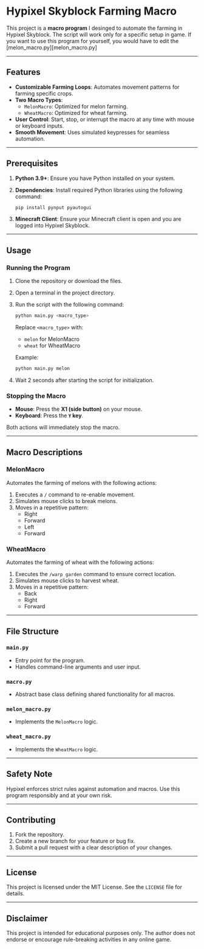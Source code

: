 # Hypixel Skyblock Farming Macro

This project is a **macro program** I desinged to automate the farming in Hypixel Skyblock. The script will work only for a specific setup in game. If you want to use this program for yourself, you would have to edit the [melon_macro.py][melon_macro.py]

---

## Features

- **Customizable Farming Loops**: Automates movement patterns for farming specific crops.
- **Two Macro Types**:
  - `MelonMacro`: Optimized for melon farming.
  - `WheatMacro`: Optimized for wheat farming.
- **User Control**: Start, stop, or interrupt the macro at any time with mouse or keyboard inputs.
- **Smooth Movement**: Uses simulated keypresses for seamless automation.

---

## Prerequisites

1. **Python 3.9+**: Ensure you have Python installed on your system.
2. **Dependencies**: Install required Python libraries using the following command:

   ```bash
   pip install pynput pyautogui
   ```
3. **Minecraft Client**: Ensure your Minecraft client is open and you are logged into Hypixel Skyblock.

---

## Usage

### Running the Program

1. Clone the repository or download the files.
2. Open a terminal in the project directory.
3. Run the script with the following command:

   ```bash
   python main.py <macro_type>
   ```

   Replace `<macro_type>` with:
   - `melon` for MelonMacro
   - `wheat` for WheatMacro

   Example:

   ```bash
   python main.py melon
   ```

4. Wait 2 seconds after starting the script for initialization.

### Stopping the Macro

- **Mouse**: Press the **X1 (side button)** on your mouse.
- **Keyboard**: Press the **`Y` key**.

Both actions will immediately stop the macro.

---

## Macro Descriptions

### MelonMacro

Automates the farming of melons with the following actions:
1. Executes a `/` command to re-enable movement.
2. Simulates mouse clicks to break melons.
3. Moves in a repetitive pattern:
   - Right
   - Forward
   - Left
   - Forward

### WheatMacro

Automates the farming of wheat with the following actions:
1. Executes the `/warp garden` command to ensure correct location.
2. Simulates mouse clicks to harvest wheat.
3. Moves in a repetitive pattern:
   - Back
   - Right
   - Forward

---

## File Structure

### `main.py`
- Entry point for the program.
- Handles command-line arguments and user input.

### `macro.py`
- Abstract base class defining shared functionality for all macros.

### `melon_macro.py`
- Implements the `MelonMacro` logic.

### `wheat_macro.py`
- Implements the `WheatMacro` logic.

---

## Safety Note

Hypixel enforces strict rules against automation and macros. Use this program responsibly and at your own risk.

---

## Contributing

1. Fork the repository.
2. Create a new branch for your feature or bug fix.
3. Submit a pull request with a clear description of your changes.

---

## License

This project is licensed under the MIT License. See the `LICENSE` file for details.

---

## Disclaimer

This project is intended for educational purposes only. The author does not endorse or encourage rule-breaking activities in any online game.

